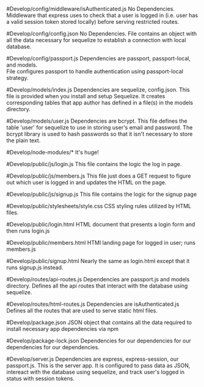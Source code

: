 #Develop/config/middleware/isAuthenticated.js
    No Dependencies.
    Middleware that express uses to check that a user is logged in (i.e. user has a valid session token stored locally) before
    serving restricted routes.

#Develop/config/config.json
    No Dependencies.
    File contains an object with all the data necessary for sequelize to establish a connection with local database.

#Develop/config/passport.js
    Dependencies are passport, passport-local, and models.  
    File configures passport to handle authentication using passport-local strategy.

#Develop/models/index.js
    Dependencies are sequelize, config.json.
    This file is provided when you install and setup Sequelize.  It creates corresponding tables that app author has defined in a file(s) in the models directory.

#Develop/models/user.js
    Dependencies are bcrypt.
    This file defines the table 'user' for sequelize to use in storing user's email and password.  The bcrypt library is used to hash passwords so that it isn't necessary to store the plain text.

#Develop/node-modules/*
    It's huge!

#Develop/public/js/login.js
    This file contains the logic the log in page.

#Develop/public/js/members.js
    This file just does a GET request to figure out which user is logged in and updates the HTML on the page.

#Develop/public/js/signup.js
    This file contains the logic for the signup page

#Develop/public/stylesheets/style.css
    CSS styling rules utilized by HTML files.

#Develop/public/login.html
    HTML document that presents a login form and then runs login.js

#Develop/public/members.html
    HTMl landing page for logged in user; runs members.js

#Develop/public/signup.html
    Nearly the same as login.html except that it runs signup.js instead.

#Develop/routes/api-routes.js
    Dependencies are passport.js and models directory.
    Defines all the api routes that interact with the database using sequelize.

#Develop/routes/html-routes.js
    Dependencies are isAuthenticated.js
    Defines all the routes that are used to serve static html files.

#Develop/package.json
    JSON object that contains all the data required to install necessary app dependencies via npm

#Develop/package-lock.json
    Dependencies for our dependencies for our dependencies for our dependencies.

#Develop/server.js
    Dependencies are express, express-session, our passport.js.
    This is the server app.  It is configured to pass data as JSON, intereact with the database using sequelize, and track user's logged in status with session tokens.










